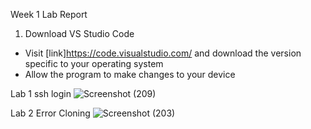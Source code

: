Week 1 Lab Report
1. Download VS Studio Code
* Visit [link]https://code.visualstudio.com/ and download the version specific to your operating system
* Allow the program to make changes to your device







Lab 1
ssh login
![Screenshot (209)](https://user-images.githubusercontent.com/97714738/149445964-59cf427a-3df6-425d-a32e-65c736db4c6a.png)



Lab 2 Error Cloning
![Screenshot (203)](https://user-images.githubusercontent.com/97714738/149445550-a8c4b077-5432-458b-9959-6350be97af88.png)
